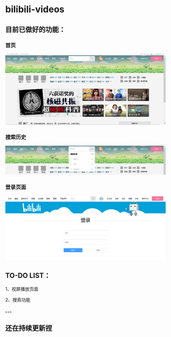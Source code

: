 # bilibili-videos

## 目前已做好的功能：

### 首页

![image](https://github.com/Ki-Wi-Berry/bilibili-videos/blob/master/icon/image-20220810212856296.png)



### 搜索历史

![image](https://github.com/Ki-Wi-Berry/bilibili-videos/blob/master/icon/image-20220810212957952.png)

### 登录页面

![image](https://github.com/Ki-Wi-Berry/bilibili-videos/blob/master/icon/image-20220810213059644.png)



## TO-DO LIST：

1、视屏播放页面

2、搜索功能

。。。



## 还在持续更新捏